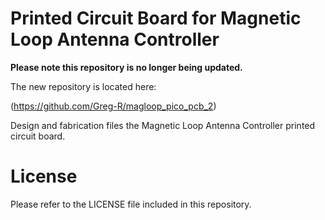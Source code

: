 #  Printed Circuit Board for Magnetic Loop Antenna Controller

**Please note this repository is no longer being updated.**

The new repository is located here:

(https://github.com/Greg-R/magloop_pico_pcb_2)

Design and fabrication files the Magnetic Loop Antenna Controller printed circuit board.

#  License

Please refer to the LICENSE file included in this repository.
